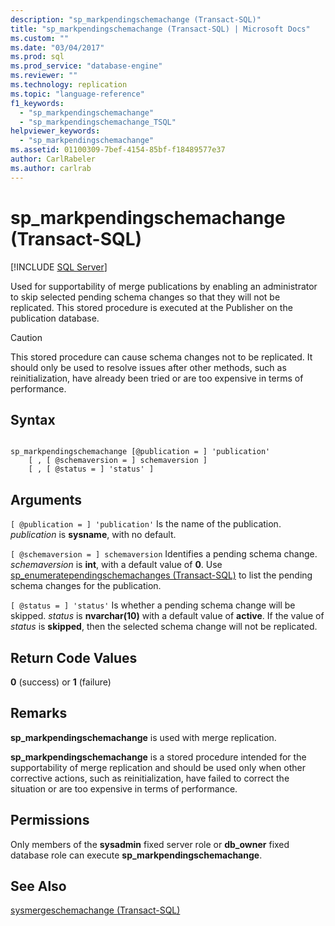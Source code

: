 ```yaml
---
description: "sp_markpendingschemachange (Transact-SQL)"
title: "sp_markpendingschemachange (Transact-SQL) | Microsoft Docs"
ms.custom: ""
ms.date: "03/04/2017"
ms.prod: sql
ms.prod_service: "database-engine"
ms.reviewer: ""
ms.technology: replication
ms.topic: "language-reference"
f1_keywords: 
  - "sp_markpendingschemachange"
  - "sp_markpendingschemachange_TSQL"
helpviewer_keywords: 
  - "sp_markpendingschemachange"
ms.assetid: 01100309-7bef-4154-85bf-f18489577e37
author: CarlRabeler
ms.author: carlrab
---
```

# sp_markpendingschemachange (Transact-SQL)
[!INCLUDE [SQL Server](../../includes/applies-to-version/sqlserver.md)]

  Used for supportability of merge publications by enabling an administrator to skip selected pending schema changes so that they will not be replicated. This stored procedure is executed at the Publisher on the publication database.  
  
> [!CAUTION]  
>  This stored procedure can cause schema changes not to be replicated. It should only be used to resolve issues after other methods, such as reinitialization, have already been tried or are too expensive in terms of performance.  
  
## Syntax  
  
```  
  
sp_markpendingschemachange [@publication = ] 'publication'  
    [ , [ @schemaversion = ] schemaversion ]  
    [ , [ @status = ] 'status' ]  
```  
  
## Arguments  
`[ @publication = ] 'publication'`
 Is the name of the publication. *publication* is **sysname**, with no default.  
  
`[ @schemaversion = ] schemaversion`
 Identifies a pending schema change. *schemaversion* is **int**, with a default value of **0**. Use [sp_enumeratependingschemachanges &#40;Transact-SQL&#41;](../../relational-databases/system-stored-procedures/sp-enumeratependingschemachanges-transact-sql.md) to list the pending schema changes for the publication.  
  
`[ @status = ] 'status'`
 Is whether a pending schema change will be skipped. *status* is **nvarchar(10)** with a default value of **active**. If the value of *status* is **skipped**, then the selected schema change will not be replicated.  
  
## Return Code Values  
 **0** (success) or **1** (failure)  
  
## Remarks  
 **sp_markpendingschemachange** is used with merge replication.  
  
 **sp_markpendingschemachange** is a stored procedure intended for the supportability of merge replication and should be used only when other corrective actions, such as reinitialization, have failed to correct the situation or are too expensive in terms of performance.  
  
## Permissions  
 Only members of the **sysadmin** fixed server role or **db_owner** fixed database role can execute **sp_markpendingschemachange**.  
  
## See Also  
 [sysmergeschemachange &#40;Transact-SQL&#41;](../../relational-databases/system-tables/sysmergeschemachange-transact-sql.md)  
  
  
